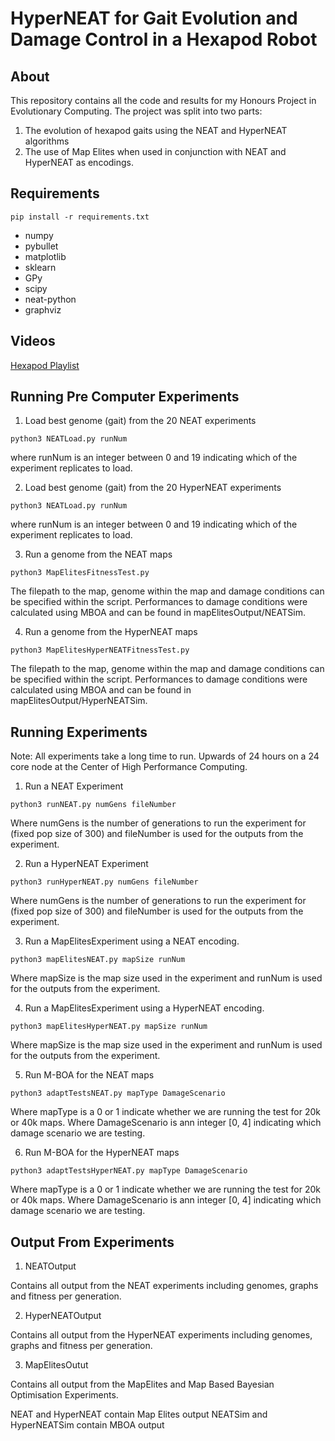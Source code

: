 # HyperNEAT for Gait Evolution and Damage Control in a Hexapod Robot

## About

This repository contains all the code and results for my Honours Project in Evolutionary Computing. The project was split into two parts:
1) The evolution of hexapod gaits using the NEAT and HyperNEAT algorithms
2) The use of Map Elites when used in conjunction with NEAT and HyperNEAT as encodings. 

## Requirements
```shell
pip install -r requirements.txt
```

* numpy
* pybullet
* matplotlib
* sklearn
* GPy
* scipy
* neat-python
* graphviz

## Videos
[Hexapod Playlist](https://youtube.com/playlist?list=PLTJmZivqOPVHI3edrhLOUiYNdeAQAcrH2)


## Running Pre Computer Experiments

1) Load best genome (gait) from the 20 NEAT experiments
```
python3 NEATLoad.py runNum
``` 

where runNum is an integer between 0 and 19 indicating which of the experiment replicates to load.

2) Load best genome (gait) from the 20 HyperNEAT experiments 
```
python3 NEATLoad.py runNum
``` 

where runNum is an integer between 0 and 19 indicating which of the experiment replicates to load.

3) Run a genome from the NEAT maps
```
python3 MapElitesFitnessTest.py
```

The filepath to the map, genome within the map and damage conditions can be specified within the script. Performances to damage conditions were calculated using MBOA and can be found in mapElitesOutput/NEATSim.

4) Run a genome from the HyperNEAT maps
```
python3 MapElitesHyperNEATFitnessTest.py
```

The filepath to the map, genome within the map and damage conditions can be specified within the script. Performances to damage conditions were calculated using MBOA and can be found in mapElitesOutput/HyperNEATSim.

## Running Experiments

Note: All experiments take a long time to run. Upwards of 24 hours on a 24 core node at the Center of High Performance Computing. 

1) Run a NEAT Experiment
```
python3 runNEAT.py numGens fileNumber
```

Where numGens is the number of generations to run the experiment for (fixed pop size of 300) and fileNumber is used for the outputs from the experiment. 

2) Run a HyperNEAT Experiment
```
python3 runHyperNEAT.py numGens fileNumber
```

Where numGens is the number of generations to run the experiment for (fixed pop size of 300) and fileNumber is used for the outputs from the experiment. 

3) Run a MapElitesExperiment using a NEAT encoding.
```
python3 mapElitesNEAT.py mapSize runNum
```

Where mapSize is the map size used in the experiment and runNum is used for the outputs from the experiment.

4) Run a MapElitesExperiment using a HyperNEAT encoding.
```
python3 mapElitesHyperNEAT.py mapSize runNum
```

Where mapSize is the map size used in the experiment and runNum is used for the outputs from the experiment.

5) Run M-BOA for the NEAT maps
```
python3 adaptTestsNEAT.py mapType DamageScenario
```

Where mapType is a 0 or 1 indicate whether we are running the test for 20k or 40k maps.
Where DamageScenario is ann integer [0, 4] indicating which damage scenario we are testing.

6) Run M-BOA for the HyperNEAT maps
```
python3 adaptTestsHyperNEAT.py mapType DamageScenario
```

Where mapType is a 0 or 1 indicate whether we are running the test for 20k or 40k maps.
Where DamageScenario is ann integer [0, 4] indicating which damage scenario we are testing.

## Output From Experiments

1) NEATOutput

Contains all output from the NEAT experiments including genomes, graphs and fitness per generation. 

2) HyperNEATOutput

Contains all output from the HyperNEAT experiments including genomes, graphs and fitness per generation.

3) MapElitesOutut

Contains all output from the MapElites and Map Based Bayesian Optimisation Experiments.

NEAT and HyperNEAT contain Map Elites output
NEATSim and HyperNEATSim contain MBOA output
